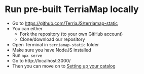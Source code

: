 # Run pre-built TerriaMap locally

- Go to https://github.com/TerriaJS/terriamap-static
- You can either
  - Fork the repository (to your own GitHub account)
  - Clone/download our repository
- Open Terminal in `terriamap-static` folder
- Make sure you have NodeJS installed
- Run `npx serve`
- Go to http://localhost:3000/
- Then you can move on to [Setting up your catalog](https://github.com/TerriaJS/workshops/blob/main/foss4g-auckland-2023/build-your-own-terriamap/catalogs-and-datasets.md)
